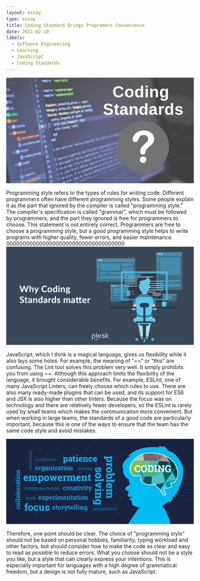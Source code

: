 ```yaml
---
layout: essay
type: essay
title: Coding Standard Brings Programers Convenience 
date: 2021-02-10
labels:
  - Software Engineering
  - Learning
  - JavaScript
  - Coding Standards
---
```


<img class="ui image" src="../images/cs.jpg">

Programming style refers to the types of rules for writing code. Different programmers often have different programming styles. Some people explain it as the part that ignored by the compiler is called "programming style." The compiler's specification is called "grammar", which must be followed by programmers; and the part they ignored is free for programmers to choose. This statement is not entirely correct. Programmers are free to choose a programming style, but a good programming style helps to write programs with higher quality, fewer errors, and easier maintenance.
000000000000000000000000000000000000
<img class="ui image" src="../images/cs2.png">

 JavaScript, which I think is a magical language, gives us flexibility while it also lays some holes. For example, the meaning of “==” or "this" are confusing. The Lint tool solves this problem very well. It simply prohibits you from using ==. Although this approach limits the flexibility of the language, it brought considerable benefits. For example, ESLint, one of many JavaScript Linters, can freely choose which rules to use. There are also many ready-made plugins that can be used, and its support for ES6 and JSX is also higher than other linters. Because the focus was on technology and there are relatively fewer developers, so the ESLint is rarely used by small teams which makes the communication more convenient. But when working in large teams, the standards of a good code are particularly important, because this is one of the ways to ensure that the team has the same code style and avoid mistakes.
 
<img class="ui image" src="../images/cs3.png">

Therefore, one point should be clear. The choice of "programming style" should not be based on personal hobbies, familiarity, typing workload and other factors, but should consider how to make the code as clear and easy to read as possible to reduce errors. What you choose should not be a style you like, but a style that can clearly express your intentions. This is especially important for languages with a high degree of grammatical freedom, but a design is not fully mature, such as JavaScript.



